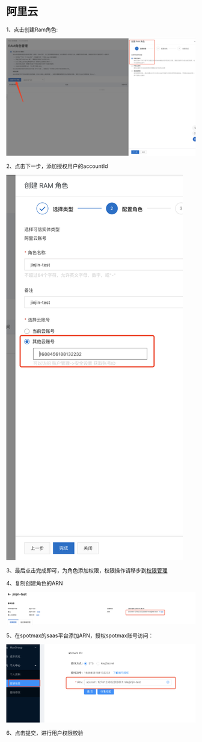 # 阿里云

1、点击创建Ram角色:

![](../../.gitbook/assets/image%20%28164%29.png)

2、点击下一步，添加授权用户的accountId

![](../../.gitbook/assets/image%20%28165%29.png)

3、最后点击完成即可，为角色添加权限，权限操作请移步到[权限管理](https://docs.spotmaxtech.com/saas-gong-neng-jie-shao/quan-xian-guan-li/e-li-yun)

4、复制创建角色的ARN

![](../../.gitbook/assets/image%20%28169%29.png)

5、在spotmax的saas平台添加ARN，授权spotmax账号访问：  


![](../../.gitbook/assets/image%20%28168%29.png)

6、点击提交，进行用户权限校验

